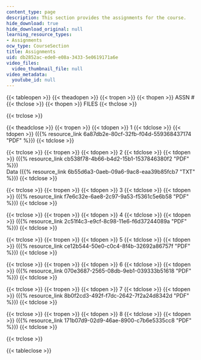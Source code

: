 ```yaml
---
content_type: page
description: This section provides the assignments for the course.
hide_download: true
hide_download_original: null
learning_resource_types:
- Assignments
ocw_type: CourseSection
title: Assignments
uid: db2852ac-ede0-e08a-3433-5e0619171a6e
video_files:
  video_thumbnail_file: null
video_metadata:
  youtube_id: null
---
```


{{< tableopen >}}
{{< theadopen >}}
{{< tropen >}}
{{< thopen >}}
ASSN #
{{< thclose >}}
{{< thopen >}}
FILES
{{< thclose >}}

{{< trclose >}}

{{< theadclose >}}
{{< tropen >}}
{{< tdopen >}}
1
{{< tdclose >}}
{{< tdopen >}}
({{% resource_link 6a87db2e-80cf-32fb-f04d-559368437174 "PDF" %}})
{{< tdclose >}}

{{< trclose >}}
{{< tropen >}}
{{< tdopen >}}
2
{{< tdclose >}}
{{< tdopen >}}
({{% resource_link cb538f78-4b66-b4d2-15b1-1537846380f2 "PDF" %}})  
Data ({{% resource_link 6b55d6a3-0aeb-09a6-9ac8-eaa39b85fcb7 "TXT" %}})
{{< tdclose >}}

{{< trclose >}}
{{< tropen >}}
{{< tdopen >}}
3
{{< tdclose >}}
{{< tdopen >}}
({{% resource_link f7e6c32e-6ae8-2c97-9a53-f5361c5e6b58 "PDF" %}})
{{< tdclose >}}

{{< trclose >}}
{{< tropen >}}
{{< tdopen >}}
4
{{< tdclose >}}
{{< tdopen >}}
({{% resource_link 2c51f4c3-e9cf-8c98-11e6-f6d37244089a "PDF" %}})
{{< tdclose >}}

{{< trclose >}}
{{< tropen >}}
{{< tdopen >}}
5
{{< tdclose >}}
{{< tdopen >}}
({{% resource_link ce12b544-50e0-c0c4-8f4b-32692a86757f "PDF" %}})
{{< tdclose >}}

{{< trclose >}}
{{< tropen >}}
{{< tdopen >}}
6
{{< tdclose >}}
{{< tdopen >}}
({{% resource_link 070e3687-2565-08db-9eb1-039333b51618 "PDF" %}})
{{< tdclose >}}

{{< trclose >}}
{{< tropen >}}
{{< tdopen >}}
7
{{< tdclose >}}
{{< tdopen >}}
({{% resource_link 8b0f2cd3-492f-f7dc-2642-7f2a24d8342d "PDF" %}})
{{< tdclose >}}

{{< trclose >}}
{{< tropen >}}
{{< tdopen >}}
8
{{< tdclose >}}
{{< tdopen >}}
({{% resource_link 171b07d9-02d9-46ae-8900-c7b6e5335cc8 "PDF" %}})
{{< tdclose >}}

{{< trclose >}}

{{< tableclose >}}